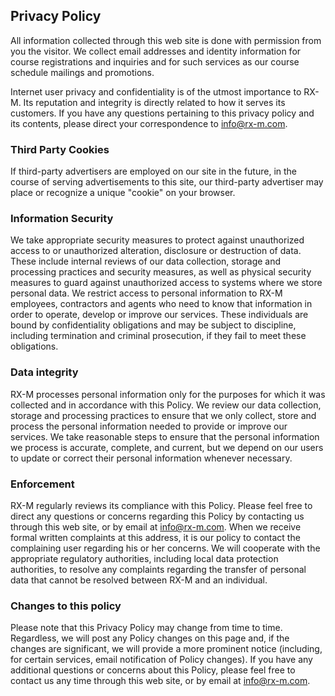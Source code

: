 
## Privacy Policy


All information collected through this web site is done with permission from you the visitor. We collect email addresses and identity information for course registrations and inquiries and for such services as our course schedule mailings and promotions.

Internet user privacy and confidentiality is of the utmost importance to RX-M. Its reputation and integrity is directly related to how it serves its customers. If you have any questions pertaining to this privacy policy and its contents, please direct your correspondence to [info@rx-m.com](mailto:info@rx-m.com).


### Third Party Cookies

If third-party advertisers are employed on our site in the future, in the course of serving advertisements to this site, our third-party advertiser may place or recognize a unique "cookie" on your browser.


### Information Security

We take appropriate security measures to protect against unauthorized access to or unauthorized alteration, disclosure or destruction of data. These include internal reviews of our data collection, storage and processing practices and security measures, as well as physical security measures to guard against unauthorized access to systems where we store personal data. We restrict access to personal information to RX-M employees, contractors and agents who need to know that information in order to operate, develop or improve our services. These individuals are bound by confidentiality obligations and may be subject to discipline, including termination and criminal prosecution, if they fail to meet these obligations.


### Data integrity

RX-M processes personal information only for the purposes for which it was collected and in accordance with this Policy. We review our data collection, storage and processing practices to ensure that we only collect, store and process the personal information needed to provide or improve our services. We take reasonable steps to ensure that the personal information we process is accurate, complete, and current, but we depend on our users to update or correct their personal information whenever necessary.


### Enforcement

RX-M regularly reviews its compliance with this Policy. Please feel free to direct any questions or concerns regarding this Policy by contacting us through this web site, or by email at [info@rx-m.com](mailto:info@rx-m.com). When we receive formal written complaints at this address, it is our policy to contact the complaining user regarding his or her concerns. We will cooperate with the appropriate regulatory authorities, including local data protection authorities, to resolve any complaints regarding the transfer of personal data that cannot be resolved between RX-M and an individual.


### Changes to this policy

Please note that this Privacy Policy may change from time to time. Regardless, we will post any Policy changes on this page and, if the changes are significant, we will provide a more prominent notice (including, for certain services, email notification of Policy changes). If you have any additional questions or concerns about this Policy, please feel free to contact us any time through this web site, or by email at [info@rx-m.com](mailto:info@rx-m.com).
